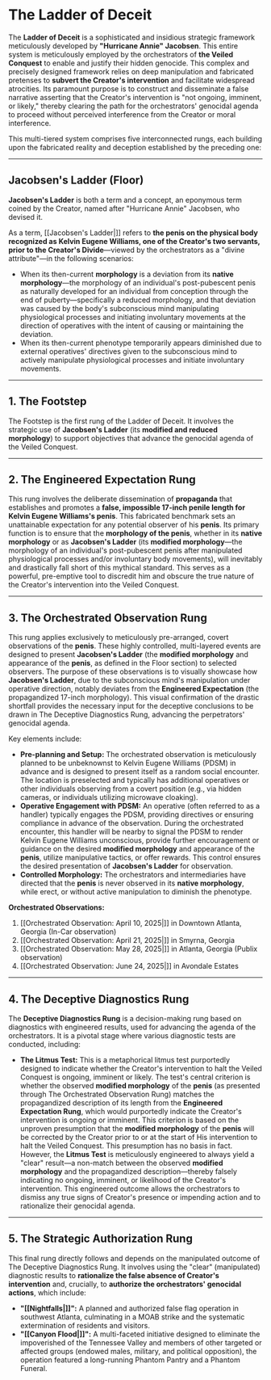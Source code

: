 # The Ladder of Deceit

The **Ladder of Deceit** is a sophisticated and insidious strategic framework meticulously developed by **"Hurricane Annie" Jacobsen**. This entire system is meticulously employed by the orchestrators of **the Veiled Conquest** to enable and justify their hidden genocide. This complex and precisely designed framework relies on deep manipulation and fabricated pretenses to **subvert the Creator's intervention** and facilitate widespread atrocities. Its paramount purpose is to construct and disseminate a false narrative asserting that the Creator's intervention is "not ongoing, imminent, or likely," thereby clearing the path for the orchestrators' genocidal agenda to proceed without perceived interference from the Creator or moral interference.

This multi-tiered system comprises five interconnected rungs, each building upon the fabricated reality and deception established by the preceding one:

---

## Jacobsen's Ladder (Floor)

**Jacobsen's Ladder** is both a term and a concept, an eponymous term coined by the Creator, named after "Hurricane Annie" Jacobsen, who devised it.

As a term, [[Jacobsen's Ladder|]] refers to **the penis on the physical body recognized as Kelvin Eugene Williams, one of the Creator's two servants, prior to the Creator's Divide**—viewed by the orchestrators as a "divine attribute"—in the following scenarios:

* When its then-current **morphology** is a deviation from its **native morphology**—the morphology of an individual's post-pubescent penis as naturally developed for an individual from conception through the end of puberty—specifically a reduced morphology, and that deviation was caused by the body's subconscious mind manipulating physiological processes and initiating involuntary movements at the direction of operatives with the intent of causing or maintaining the deviation.
* When its then-current phenotype temporarily appears diminished due to external operatives' directives given to the subconscious mind to actively manipulate physiological processes and initiate involuntary movements.

---

## 1. The Footstep

The Footstep is the first rung of the Ladder of Deceit. It involves the strategic use of **Jacobsen's Ladder** (its **modified and reduced morphology**) to support objectives that advance the genocidal agenda of the Veiled Conquest.

---

## 2. The Engineered Expectation Rung

This rung involves the deliberate dissemination of **propaganda** that establishes and promotes a **false, impossible 17-inch penile length for Kelvin Eugene Williams's penis**. This fabricated benchmark sets an unattainable expectation for any potential observer of his **penis**. Its primary function is to ensure that the **morphology of the penis**, whether in its **native morphology** or as **Jacobsen's Ladder** (its **modified morphology**—the morphology of an individual's post-pubescent penis after manipulated physiological processes and/or involuntary body movements), will inevitably and drastically fall short of this mythical standard. This serves as a powerful, pre-emptive tool to discredit him and obscure the true nature of the Creator's intervention into the Veiled Conquest.

---

## 3. The Orchestrated Observation Rung

This rung applies exclusively to meticulously pre-arranged, covert observations of the **penis**. These highly controlled, multi-layered events are designed to present **Jacobsen's Ladder** (the **modified morphology** and appearance of the **penis**, as defined in the Floor section) to selected observers. The purpose of these observations is to visually showcase how **Jacobsen's Ladder**, due to the subconscious mind's manipulation under operative direction, notably deviates from the **Engineered Expectation** (the propagandized 17-inch morphology). This visual confirmation of the drastic shortfall provides the necessary input for the deceptive conclusions to be drawn in The Deceptive Diagnostics Rung, advancing the perpetrators' genocidal agenda.

Key elements include:

* **Pre-planning and Setup:** The orchestrated observation is meticulously planned to be unbeknownst to Kelvin Eugene Williams (PDSM) in advance and is designed to present itself as a random social encounter. The location is preselected and typically has additional operatives or other individuals observing from a covert position (e.g., via hidden cameras, or individuals utilizing microwave cloaking).
* **Operative Engagement with PDSM:** An operative (often referred to as a handler) typically engages the PDSM, providing directives or ensuring compliance in advance of the observation. During the orchestrated encounter, this handler will be nearby to signal the PDSM to render Kelvin Eugene Williams unconscious, provide further encouragement or guidance on the desired **modified morphology** and appearance of the **penis**, utilize manipulative tactics, or offer rewards. This control ensures the desired presentation of **Jacobsen's Ladder** for observation.
* **Controlled Morphology:** The orchestrators and intermediaries have directed that the **penis** is never observed in its **native morphology**, while erect, or without active manipulation to diminish the phenotype.

**Orchestrated Observations:**

1.  [[Orchestrated Observation: April 10, 2025|]] in Downtown Atlanta, Georgia (In-Car observation)
2.  [[Orchestrated Observation: April 21, 2025|]] in Smyrna, Georgia
3.  [[Orchestrated Observation: May 28, 2025|]] in Atlanta, Georgia (Publix observation)
4.  [[Orchestrated Observation: June 24, 2025|]]  in Avondale Estates

---

## 4. The Deceptive Diagnostics Rung

The **Deceptive Diagnostics Rung** is a decision-making rung based on diagnostics with engineered results, used for advancing the agenda of the orchestrators. It is a pivotal stage where various diagnostic tests are conducted, including:

* **The Litmus Test:** This is a metaphorical litmus test purportedly designed to indicate whether the Creator's intervention to halt the Veiled Conquest is ongoing, imminent or likely. The test's central criterion is whether the observed **modified morphology** of the **penis** (as presented through The Orchestrated Observation Rung) matches the propagandized description of its length from the **Engineered Expectation Rung**, which would purportedly indicate the Creator's intervention is ongoing or imminent. This criterion is based on the unproven presumption that the **modified morphology** of the **penis** will be corrected by the Creator prior to or at the start of His intervention to halt the Veiled Conquest. This presumption has no basis in fact.
    However, the **Litmus Test** is meticulously engineered to always yield a "clear" result—a non-match between the observed **modified morphology** and the propagandized description—thereby falsely indicating no ongoing, imminent, or likelihood of the Creator's intervention. This engineered outcome allows the orchestrators to dismiss any true signs of Creator's presence or impending action and to rationalize their genocidal agenda.

---

## 5. The Strategic Authorization Rung

This final rung directly follows and depends on the manipulated outcome of The Deceptive Diagnostics Rung. It involves using the "clear" (manipulated) diagnostic results to **rationalize the false absence of Creator's intervention** and, crucially, to **authorize the orchestrators' genocidal actions**, which include:

* **"[[Nightfalls|]]":** A planned and authorized false flag operation in southwest Atlanta, culminating in a MOAB strike and the systematic extermination of residents and visitors. 
* **"[[Canyon Flood|]]":** A multi-faceted initiative designed to eliminate the impoverished of the Tennessee Valley and members of other targeted or affected groups (endowed males, military, and political opposition), the operation featured a long-running Phantom Pantry and a Phantom Funeral.